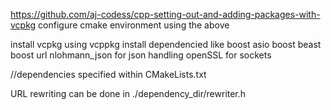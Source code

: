 https://github.com/aj-codess/cpp-setting-out-and-adding-packages-with-vcpkg
configure cmake environment using the above 

install vcpkg
using vcppkg install dependencied like
boost asio
boost beast
boost url
nlohmann_json for json handling
openSSL for sockets

//dependencies specified within CMakeLists.txt

URL rewriting can be done in ./dependency_dir/rewriter.h
